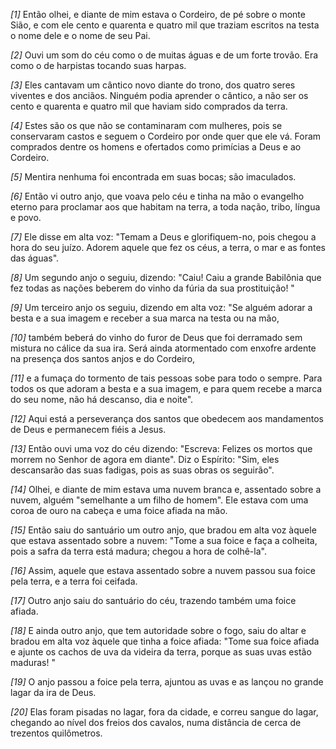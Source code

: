 *[1]* Então olhei, e diante de mim estava o Cordeiro, de pé sobre o monte Sião, e com ele cento e quarenta e quatro mil que traziam escritos na testa o nome dele e o nome de seu Pai.

*[2]* Ouvi um som do céu como o de muitas águas e de um forte trovão. Era como o de harpistas tocando suas harpas.

*[3]* Eles cantavam um cântico novo diante do trono, dos quatro seres viventes e dos anciãos. Ninguém podia aprender o cântico, a não ser os cento e quarenta e quatro mil que haviam sido comprados da terra.

*[4]* Estes são os que não se contaminaram com mulheres, pois se conservaram castos e seguem o Cordeiro por onde quer que ele vá. Foram comprados dentre os homens e ofertados como primícias a Deus e ao Cordeiro.

*[5]* Mentira nenhuma foi encontrada em suas bocas; são imaculados.

*[6]* Então vi outro anjo, que voava pelo céu e tinha na mão o evangelho eterno para proclamar aos que habitam na terra, a toda nação, tribo, língua e povo.

*[7]* Ele disse em alta voz: "Temam a Deus e glorifiquem-no, pois chegou a hora do seu juízo. Adorem aquele que fez os céus, a terra, o mar e as fontes das águas".

*[8]* Um segundo anjo o seguiu, dizendo: "Caiu! Caiu a grande Babilônia que fez todas as nações beberem do vinho da fúria da sua prostituição! "

*[9]* Um terceiro anjo os seguiu, dizendo em alta voz: "Se alguém adorar a besta e a sua imagem e receber a sua marca na testa ou na mão,

*[10]* também beberá do vinho do furor de Deus que foi derramado sem mistura no cálice da sua ira. Será ainda atormentado com enxofre ardente na presença dos santos anjos e do Cordeiro,

*[11]* e a fumaça do tormento de tais pessoas sobe para todo o sempre. Para todos os que adoram a besta e a sua imagem, e para quem recebe a marca do seu nome, não há descanso, dia e noite".

*[12]* Aqui está a perseverança dos santos que obedecem aos mandamentos de Deus e permanecem fiéis a Jesus.

*[13]* Então ouvi uma voz do céu dizendo: "Escreva: Felizes os mortos que morrem no Senhor de agora em diante". Diz o Espírito: "Sim, eles descansarão das suas fadigas, pois as suas obras os seguirão".

*[14]* Olhei, e diante de mim estava uma nuvem branca e, assentado sobre a nuvem, alguém "semelhante a um filho de homem". Ele estava com uma coroa de ouro na cabeça e uma foice afiada na mão.

*[15]* Então saiu do santuário um outro anjo, que bradou em alta voz àquele que estava assentado sobre a nuvem: "Tome a sua foice e faça a colheita, pois a safra da terra está madura; chegou a hora de colhê-la".

*[16]* Assim, aquele que estava assentado sobre a nuvem passou sua foice pela terra, e a terra foi ceifada.

*[17]* Outro anjo saiu do santuário do céu, trazendo também uma foice afiada.

*[18]* E ainda outro anjo, que tem autoridade sobre o fogo, saiu do altar e bradou em alta voz àquele que tinha a foice afiada: "Tome sua foice afiada e ajunte os cachos de uva da videira da terra, porque as suas uvas estão maduras! "

*[19]* O anjo passou a foice pela terra, ajuntou as uvas e as lançou no grande lagar da ira de Deus.

*[20]* Elas foram pisadas no lagar, fora da cidade, e correu sangue do lagar, chegando ao nível dos freios dos cavalos, numa distância de cerca de trezentos quilômetros.

